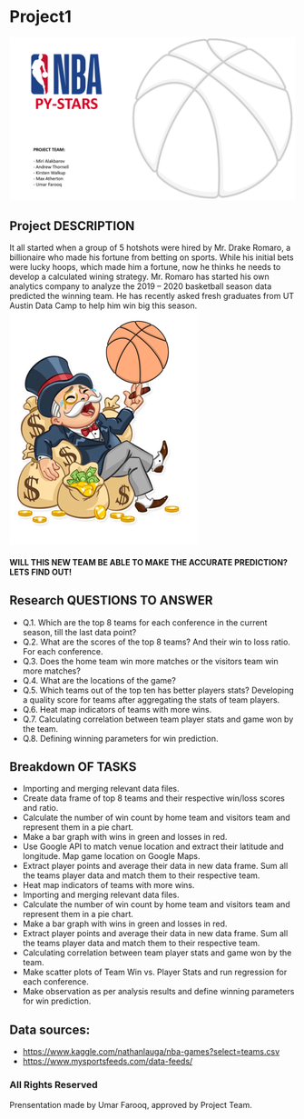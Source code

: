 # Project1

![icon](Images/1.PNG)

## Project DESCRIPTION

It all started when a group of 5 hotshots were hired by Mr. Drake Romaro, a billionaire who made his fortune from betting on sports. While his initial bets were lucky hoops, which made him a fortune, now he thinks he needs to develop a calculated wining strategy.
Mr. Romaro has started his own analytics company to analyze the 2019 – 2020 basketball season data predicted the winning team. He has recently asked fresh graduates from UT Austin Data Camp to help him win big this season.
![icon](Images/2.PNG)

#### WILL THIS NEW TEAM BE ABLE TO MAKE THE ACCURATE PREDICTION? LETS FIND OUT!

## Research QUESTIONS TO ANSWER

* Q.1. Which are the top 8 teams for each conference in the current season, till the last data point?
* Q.2. What are the scores of the top 8 teams? And their win to loss ratio. For each conference.
* Q.3. Does the home team win more matches or the visitors team win more matches?
* Q.4. What are the locations of the game?
* Q.5. Which teams out of the top ten has better players stats? Developing a quality score for teams after aggregating the stats of team players.
* Q.6. Heat map indicators of teams with more wins. 
* Q.7. Calculating correlation between team player stats and game won by the team.
* Q.8. Defining winning parameters for win prediction.

## Breakdown OF TASKS

* Importing and merging relevant data files.
* Create data frame of top 8 teams and their respective win/loss scores and ratio.
* Calculate the number of win count by home team and visitors team and represent them in a pie chart.
* Make a bar graph with wins in green and losses in red.
* Use Google API to match venue location and extract their latitude and longitude. Map game location on Google Maps.
* Extract player points and average their data in new data frame. Sum all the teams player data and match them to their respective team.
* Heat map indicators of teams with more wins.
* Importing and merging relevant data files.
* Calculate the number of win count by home team and visitors team and represent them in a pie chart. 
* Make a bar graph with wins in green and losses in red.
* Extract player points and average their data in new data frame. Sum all the teams player data and match them to their respective team.
* Calculating correlation between team player stats and game won by the team.
* Make scatter plots of Team Win vs. Player Stats and run regression for each conference.
* Make observation as per analysis results and define winning parameters for win prediction. 



## Data sources:
* https://www.kaggle.com/nathanlauga/nba-games?select=teams.csv
* https://www.mysportsfeeds.com/data-feeds/ 

### All Rights Reserved
Prensentation made by Umar Farooq, approved by Project Team.





